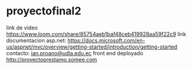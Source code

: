 # proyectofinal2
link de video
https://www.loom.com/share/85754aeb1baf48ceb419928aa59f22c9
link documentacion asp.net:
https://docs.microsoft.com/en-us/aspnet/mvc/overview/getting-started/introduction/getting-started
contacto:
ian.proano@udla.edu.ec
front end deployado 
http://proyectoprestamo.somee.com

